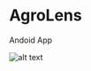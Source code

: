 # AgroLens

Andoid App

![alt text](https://github.com/romoreira/agrolens/blob/3c556d3a1cb4dbd5b0b6a2cb6aebe9019569e084/Asset%208agrolens.png)
